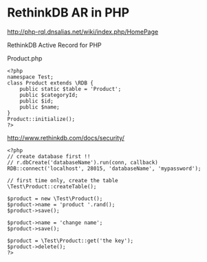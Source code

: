 RethinkDB AR in PHP
================
http://php-rql.dnsalias.net/wiki/index.php/HomePage

RethinkDB Active Record for PHP

Product.php
```
<?php
namespace Test;
class Product extends \RDB {
	public static $table = 'Product';
	public $categoryId;
	public $id;
	public $name;
}
Product::initialize();
?>
```

http://www.rethinkdb.com/docs/security/

```
<?php
// create database first !!
// r.dbCreate('databaseName').run(conn, callback)
RDB::connect('localhost', 28015, 'databaseName', 'mypassword');

// first time only, create the table
\Test\Product::createTable();

$product = new \Test\Product();
$product->name = 'product '.rand();
$product->save();

$product->name = 'change name';
$product->save();

$product = \Test\Product::get('the key');
$product->delete();
?>
```
